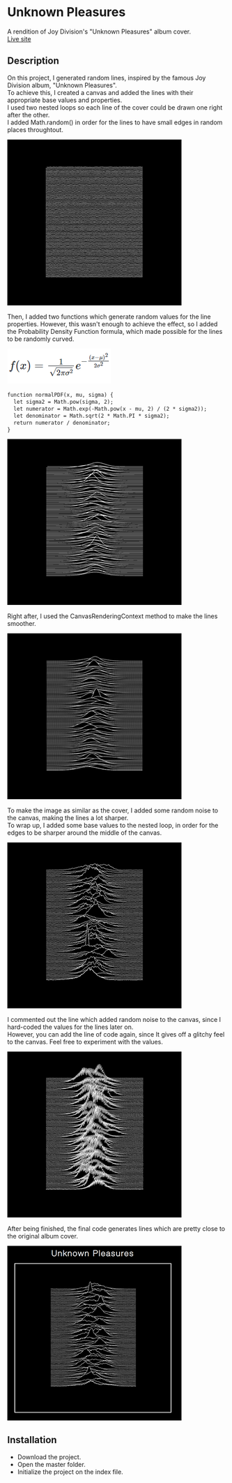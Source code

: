 # Unknown Pleasures

A rendition of Joy Division's "Unknown Pleasures" album cover.\
[Live site](https://unknown-pleasures-js.netlify.app/)

## Description

On this project, I generated random lines, inspired by the famous Joy Division album, "Unknown Pleasures".\
To achieve this, I created a canvas and added the lines with their appropriate base values and properties.\
I used two nested loops so each line of the cover could be drawn one right after the other.\
I added Math.random() in order for the lines to have small edges in random places throughtout.

![Basic lines](/assets/images/img0.png)

Then, I added two functions which generate random values for the line properties. However, this wasn't enough to achieve the effect, so I added the Probability Density Function formula, which made possible for the lines to be randomly curved.

![Probability Density Function](/assets/images/pdf.png)

```
function normalPDF(x, mu, sigma) {
  let sigma2 = Math.pow(sigma, 2);
  let numerator = Math.exp(-Math.pow(x - mu, 2) / (2 * sigma2));
  let denominator = Math.sqrt(2 * Math.PI * sigma2);
  return numerator / denominator;
}
```

![Curved lines](/assets/images/img1.png)

Right after, I used the CanvasRenderingContext method to make the lines smoother.

![Curves are smoother](/assets/images/img2.png)

To make the image as similar as the cover, I added some random noise to the canvas, making the lines a lot sharper.\
To wrap up, I added some base values to the nested loop, in order for the edges to be sharper around the middle of the canvas.

![Sharp curves](/assets/images/img3.png)

I commented out the line which added random noise to the canvas, since I hard-coded the values for the lines later on.\
However, you can add the line of code again, since It gives off a glitchy feel to the canvas. Feel free to experiment with the values.

![Glitchy version](/assets/images/img4.png)

After being finished, the final code generates lines which are pretty close to the original album cover.

![Final version](/assets/images/img5.png)

## Installation

- Download the project.
- Open the master folder.
- Initialize the project on the index file.
